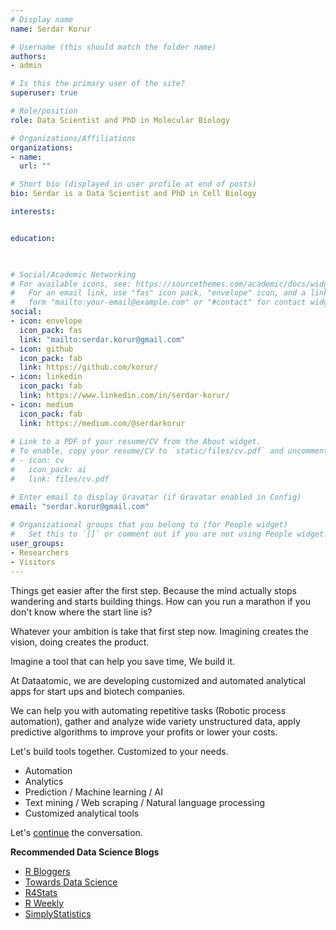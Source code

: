 ```yaml
---
# Display name
name: Serdar Korur

# Username (this should match the folder name)
authors:
- admin

# Is this the primary user of the site?
superuser: true

# Role/position
role: Data Scientist and PhD in Molecular Biology

# Organizations/Affiliations
organizations:
- name: 
  url: ""

# Short bio (displayed in user profile at end of posts)
bio: Serdar is a Data Scientist and PhD in Cell Biology

interests:


education:

  

# Social/Academic Networking
# For available icons, see: https://sourcethemes.com/academic/docs/widgets/#icons
#   For an email link, use "fas" icon pack, "envelope" icon, and a link in the
#   form "mailto:your-email@example.com" or "#contact" for contact widget.
social:
- icon: envelope
  icon_pack: fas
  link: "mailto:serdar.korur@gmail.com"
- icon: github
  icon_pack: fab
  link: https://github.com/korur/
- icon: linkedin
  icon_pack: fab
  link: https://www.linkedin.com/in/serdar-korur/
- icon: medium
  icon_pack: fab
  link: https://medium.com/@serdarkorur
  
# Link to a PDF of your resume/CV from the About widget.
# To enable, copy your resume/CV to `static/files/cv.pdf` and uncomment the lines below.  
# - icon: cv
#   icon_pack: ai
#   link: files/cv.pdf

# Enter email to display Gravatar (if Gravatar enabled in Config)
email: "serdar.korur@gmail.com"
  
# Organizational groups that you belong to (for People widget)
#   Set this to `[]` or comment out if you are not using People widget.  
user_groups:
- Researchers
- Visitors
---
```


Things get easier after the first step. Because the mind actually stops wandering and starts building things. How can you run a marathon if you don't know where the start line is?

Whatever your ambition is take that first step now. Imagining creates the vision, doing creates the product. 

Imagine a tool that can help you save time, We build it.

At Dataatomic, we are developing customized and automated analytical apps for start ups and biotech companies.

We can help you with automating repetitive tasks (Robotic process automation), gather and analyze wide variety unstructured data, apply predictive algorithms to improve your profits or lower your costs.


Let's build tools together. Customized to your needs.

* Automation
* Analytics
* Prediction / Machine learning / AI
* Text mining / Web scraping / Natural language processing
* Customized analytical tools


Let's [continue](mailto:serdar.korur@gmail.com) the conversation.
    
    
    
**Recommended Data Science Blogs**

* [R Bloggers](https://www.r-bloggers.com/)
* [Towards Data Science](https://towardsdatascience.com/)
* [R4Stats](http://r4stats.com/)
* [R Weekly](https://rweekly.org/)
* [SimplyStatistics]( https://simplystatistics.org/)